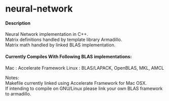 # neural-network
#### Description
Neural Network implementation in C++.<br />
Matrix definitions handled by template library Armadillo.<br />
Matrix math handled by linked BLAS implementation.<br />

#### Currently Compiles With Following BLAS implementations:
Mac   : Accelerate Framework
Linux : BLAS/LAPACK, OpenBLAS, MKL, AMCL

Notes:<br />
Makefile currently linked using Accelerate Framework for Mac OSX.<br />
If intending to compile on GNU/Linux please link your own BLAS framework to armadillo.<br />
